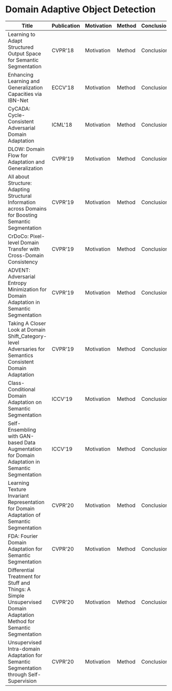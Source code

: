 # Domain Adaptive Object Detection

| Title | Publication | Motivation | Method | Conclusion| Limitation | Comment |
| - | - | - | - | - | - | - |
| Learning to Adapt Structured Output Space for Semantic Segmentation | CVPR'18 | Motivation | Method | Conclusion| Limitation | Comment |
| Enhancing Learning and Generalization Capacities via IBN-Net | ECCV'18 | Motivation | Method | Conclusion| Limitation | Comment |
| CyCADA: Cycle-Consistent Adversarial Domain Adaptation | ICML'18 | Motivation | Method | Conclusion| Limitation | Comment |
| DLOW: Domain Flow for Adaptation and Generalization | CVPR'19 | Motivation | Method | Conclusion| Limitation | Comment |
| All about Structure: Adapting Structural Information across Domains for Boosting Semantic Segmentation | CVPR'19 | Motivation | Method | Conclusion| Limitation | Comment |
| CrDoCo: Pixel-level Domain Transfer with Cross-Domain Consistency | CVPR'19 | Motivation | Method | Conclusion| Limitation | Comment |
| ADVENT: Adversarial Entropy Minimization for Domain Adaptation in Semantic Segmentation | CVPR'19 | Motivation | Method | Conclusion| Limitation | Comment |
| Taking A Closer Look at Domain Shift_Category-level Adversaries for Semantics Consistent Domain Adaptation | CVPR'19 | Motivation | Method | Conclusion| Limitation | Comment |
| Class-Conditional Domain Adaptation on Semantic Segmentation | ICCV'19 | Motivation | Method | Conclusion| Limitation | Comment |
| Self-Ensembling with GAN-based Data Augmentation for Domain Adaptation in Semantic Segmentation | ICCV'19 | Motivation | Method | Conclusion| Limitation | Comment |
| Learning Texture Invariant Representation for Domain Adaptation of Semantic Segmentation | CVPR'20 | Motivation | Method | Conclusion| Limitation | Comment |
| FDA: Fourier Domain Adaptation for Semantic Segmentation | CVPR'20 | Motivation | Method | Conclusion| Limitation | Comment |
| Differential Treatment for Stuff and Things: A Simple Unsupervised Domain Adaptation Method for Semantic Segmentation | CVPR'20 | Motivation | Method | Conclusion| Limitation | Comment |
| Unsupervised Intra-domain Adaptation for Semantic Segmentation through Self-Supervision | CVPR'20 | Motivation | Method | Conclusion| Limitation | Comment |

